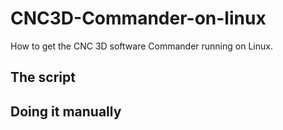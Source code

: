 # CNC3D-Commander-on-linux
How to get the CNC 3D software Commander running on Linux.

## The script

## Doing it manually
